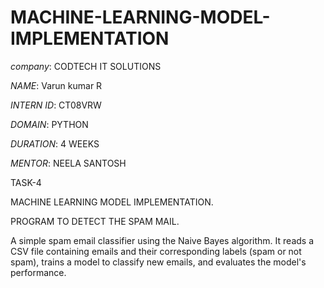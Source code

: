 # MACHINE-LEARNING-MODEL-IMPLEMENTATION

*company*: CODTECH IT SOLUTIONS

*NAME*: Varun kumar R

*INTERN ID*: CT08VRW

*DOMAIN*: PYTHON

*DURATION*: 4 WEEKS

*MENTOR*: NEELA SANTOSH

TASK-4

MACHINE LEARNING MODEL IMPLEMENTATION.

PROGRAM TO DETECT THE SPAM MAIL. 

A simple spam email classifier using the Naive Bayes algorithm. It reads a CSV file containing emails and their corresponding labels (spam or not spam), trains a model to classify new emails, and evaluates the model's performance.
